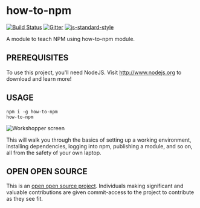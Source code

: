 # how-to-npm
[![Build Status](https://travis-ci.org/workshopper/how-to-npm.svg?branch=master)](https://travis-ci.org/workshopper/how-to-npm)
[![Gitter](https://badges.gitter.im/Join%20Chat.svg)](https://gitter.im/workshopper/how-to-npm?utm_source=badge&utm_medium=badge&utm_campaign=pr-badge&utm_content=badge)
[![js-standard-style](https://img.shields.io/badge/code%20style-standard-brightgreen.svg?style=flat)](http://standardjs.com/)

A module to teach NPM using how-to-npm module.

## PREREQUISITES

To use this project, you'll need NodeJS. Visit http://www.nodejs.org to
download and learn more!

## USAGE

```
npm i -g how-to-npm
how-to-npm
```

![Workshopper screen](assets/images/Workshopper%20screen.png)

This will walk you through the basics of setting up a working
environment, installing dependencies, logging into npm, publishing a
module, and so on, all from the safety of your own laptop.

## OPEN OPEN SOURCE

This is an [open open source project]. Individuals making significant
and valuable contributions are given commit-access to the project to
contribute as they see fit.

[open open source project]: http://openopensource.org/
